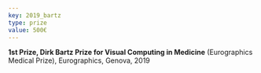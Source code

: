 ```yaml
---
key: 2019_bartz
type: prize
value: 500€
---
```

**1st Prize, Dirk Bartz Prize for Visual Computing in Medicine** (Eurographics Medical Prize), Eurographics, Genova, 2019